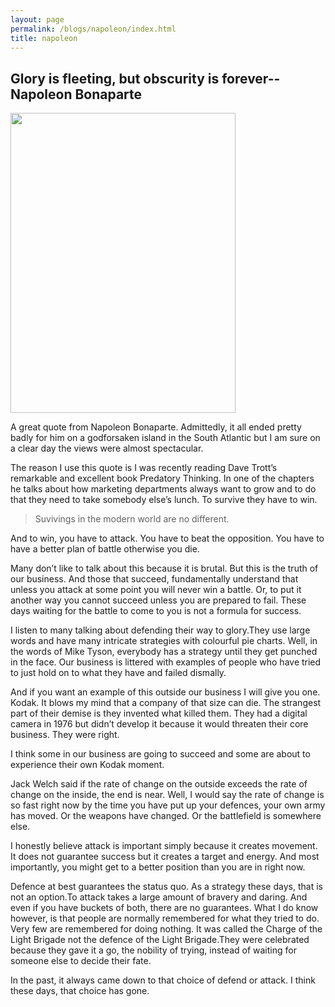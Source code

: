```yaml
---
layout: page
permalink: /blogs/napoleon/index.html
title: napoleon
---
```


## Glory is fleeting, but obscurity is forever--Napoleon Bonaparte

<img src="https://apollohong.github.io/images/napoleon.jpg" width="360" height="480">

A great quote from Napoleon Bonaparte. Admittedly, it all ended pretty badly for him on a godforsaken island in the South Atlantic but I am sure on a clear day the views were almost spectacular.

The reason I use this quote is I was recently reading Dave Trott’s remarkable and excellent book Predatory Thinking. In one of the chapters he talks about how marketing departments always want to grow and to do that they need to take somebody else’s lunch. To survive they have to win.

> Suvivings in the modern world are no different.

And to win, you have to attack. You have to beat the opposition. You have to have a better plan of battle otherwise you die.

Many don’t like to talk about this because it is brutal. But this is the truth of our business. And those that succeed, fundamentally understand that unless you attack at some point you will never win a battle. Or, to put it another way you cannot succeed unless you are prepared to fail. These days waiting for the battle to come to you is not a formula for success.

I listen to many talking about defending their way to glory.They use large words and have many intricate strategies with colourful pie charts. Well, in the words of Mike Tyson, everybody has a strategy until they get punched in the face. Our business is littered with examples of people who have tried to just hold on to what they have and failed dismally.

And if you want an example of this outside our business I will give you one. Kodak. It blows my mind that a company of that size can die. The strangest part of their demise is they invented what killed them. They had a digital camera in 1976 but didn’t develop it because it would threaten their core business. They were right.

I think some in our business are going to succeed and some are about to experience their own Kodak moment.

Jack Welch said if the rate of change on the outside exceeds the rate of change on the inside, the end is near. Well, I would say the rate of change is so fast right now by the time you have put up your defences, your own army has moved. Or the weapons have changed. Or the battlefield is somewhere else.

I honestly believe attack is important simply because it creates movement. It does not guarantee success but it creates a target and energy. And most importantly, you might get to a better position than you are in right now.

Defence at best guarantees the status quo. As a strategy these days, that is not an option.To attack takes a large amount of bravery and daring. And even if you have buckets of both, there are no guarantees. What I do know however, is that people are normally remembered for what they tried to do. Very few are remembered for doing nothing. It was called the Charge of the Light Brigade not the defence of the Light Brigade.They were celebrated because they gave it a go, the nobility of trying, instead of waiting for someone else to decide their fate.

In the past, it always came down to that choice of defend or attack. I think these days, that choice has gone.


